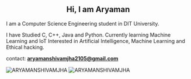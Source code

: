 <h2 align="center">Hi, I am <b>Aryaman </b></h2>


I am a Computer Science Engineering student in DIT University.

I have Studied C, C++, Java and Python.
Currently learning Machine Learning and IoT
Interested in Artificial Intelligence, Machine Learning and Ethical hacking.

contact:   **aryamanshivamjha2105@gmail.com**

<img align="center" src="https://github-readme-stats.vercel.app/api/top-langs/?username=ARYAMANSHIVAMJHA&layout=compact&hide=html&theme=radical" alt="ARYAMANSHIVAMJHA" />

<img align="center" src="https://github-readme-stats.vercel.app/api?username=ARYAMANSHIVAMJHA&show_icons=true&theme=radical" alt="ARYAMANSHIVAMJHA" />
